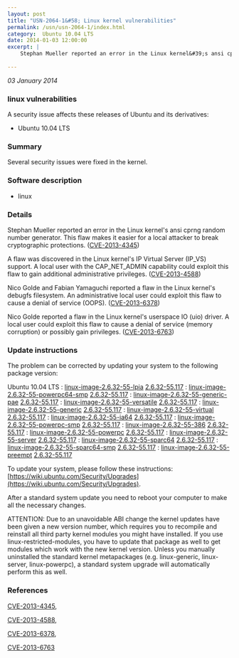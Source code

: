 ```yaml
---
layout: post
title: "USN-2064-1&#58; Linux kernel vulnerabilities"
permalink: /usn/usn-2064-1/index.html
category:  Ubuntu 10.04 LTS
date: 2014-01-03 12:00:00
excerpt: |
    Stephan Mueller reported an error in the Linux kernel&#39;s ansi cprng random number generator. This flaw makes it easier for a local attacker to break cryptographic protections. ([CVE-2013-4345](http://people.ubuntu.com/~ubuntu-security/cve/CVE-2013-4345))
    
--- 
```

 
 

*03 January 2014*

### linux vulnerabilities

A security issue affects these releases of Ubuntu and its derivatives:

* Ubuntu 10.04 LTS

### Summary

Several security issues were fixed in the kernel. 

### Software description

* linux 

### Details

Stephan Mueller reported an error in the Linux kernel&#39;s ansi cprng random number generator. This flaw makes it easier for a local attacker to break cryptographic protections. ([CVE-2013-4345](http://people.ubuntu.com/~ubuntu-security/cve/CVE-2013-4345))

A flaw was discovered in the Linux kernel&#39;s IP Virtual Server (IP_VS) support. A local user with the CAP_NET_ADMIN capability could exploit this flaw to gain additional administrative privileges. ([CVE-2013-4588](http://people.ubuntu.com/~ubuntu-security/cve/CVE-2013-4588))

Nico Golde and Fabian Yamaguchi reported a flaw in the Linux kernel&#39;s debugfs filesystem. An administrative local user could exploit this flaw to cause a denial of service (OOPS). ([CVE-2013-6378](http://people.ubuntu.com/~ubuntu-security/cve/CVE-2013-6378))

Nico Golde reported a flaw in the Linux kernel&#39;s userspace IO (uio) driver. A local user could exploit this flaw to cause a denial of service (memory corruption) or possibly gain privileges. ([CVE-2013-6763](http://people.ubuntu.com/~ubuntu-security/cve/CVE-2013-6763)) 

### Update instructions

The problem can be corrected by updating your system to the following package version:

Ubuntu 10.04 LTS
 : [linux-image-2.6.32-55-lpia](https://launchpad.net/ubuntu/+source/linux) <span> [2.6.32-55.117](https://launchpad.net/ubuntu/+source/linux/2.6.32-55.117) </span> 
 : [linux-image-2.6.32-55-powerpc64-smp](https://launchpad.net/ubuntu/+source/linux) <span> [2.6.32-55.117](https://launchpad.net/ubuntu/+source/linux/2.6.32-55.117) </span> 
 : [linux-image-2.6.32-55-generic-pae](https://launchpad.net/ubuntu/+source/linux) <span> [2.6.32-55.117](https://launchpad.net/ubuntu/+source/linux/2.6.32-55.117) </span> 
 : [linux-image-2.6.32-55-versatile](https://launchpad.net/ubuntu/+source/linux) <span> [2.6.32-55.117](https://launchpad.net/ubuntu/+source/linux/2.6.32-55.117) </span> 
 : [linux-image-2.6.32-55-generic](https://launchpad.net/ubuntu/+source/linux) <span> [2.6.32-55.117](https://launchpad.net/ubuntu/+source/linux/2.6.32-55.117) </span> 
 : [linux-image-2.6.32-55-virtual](https://launchpad.net/ubuntu/+source/linux) <span> [2.6.32-55.117](https://launchpad.net/ubuntu/+source/linux/2.6.32-55.117) </span> 
 : [linux-image-2.6.32-55-ia64](https://launchpad.net/ubuntu/+source/linux) <span> [2.6.32-55.117](https://launchpad.net/ubuntu/+source/linux/2.6.32-55.117) </span> 
 : [linux-image-2.6.32-55-powerpc-smp](https://launchpad.net/ubuntu/+source/linux) <span> [2.6.32-55.117](https://launchpad.net/ubuntu/+source/linux/2.6.32-55.117) </span> 
 : [linux-image-2.6.32-55-386](https://launchpad.net/ubuntu/+source/linux) <span> [2.6.32-55.117](https://launchpad.net/ubuntu/+source/linux/2.6.32-55.117) </span> 
 : [linux-image-2.6.32-55-powerpc](https://launchpad.net/ubuntu/+source/linux) <span> [2.6.32-55.117](https://launchpad.net/ubuntu/+source/linux/2.6.32-55.117) </span> 
 : [linux-image-2.6.32-55-server](https://launchpad.net/ubuntu/+source/linux) <span> [2.6.32-55.117](https://launchpad.net/ubuntu/+source/linux/2.6.32-55.117) </span> 
 : [linux-image-2.6.32-55-sparc64](https://launchpad.net/ubuntu/+source/linux) <span> [2.6.32-55.117](https://launchpad.net/ubuntu/+source/linux/2.6.32-55.117) </span> 
 : [linux-image-2.6.32-55-sparc64-smp](https://launchpad.net/ubuntu/+source/linux) <span> [2.6.32-55.117](https://launchpad.net/ubuntu/+source/linux/2.6.32-55.117) </span> 
 : [linux-image-2.6.32-55-preempt](https://launchpad.net/ubuntu/+source/linux) <span> [2.6.32-55.117](https://launchpad.net/ubuntu/+source/linux/2.6.32-55.117) </span> 

To update your system, please follow these instructions: [https://wiki.ubuntu.com/Security/Upgrades](https://wiki.ubuntu.com/Security/Upgrades).

After a standard system update you need to reboot your computer to make all the necessary changes.

ATTENTION: Due to an unavoidable ABI change the kernel updates have been given a new version number, which requires you to recompile and reinstall all third party kernel modules you might have installed. If you use linux-restricted-modules, you have to update that package as well to get modules which work with the new kernel version. Unless you manually uninstalled the standard kernel metapackages (e.g. linux-generic, linux-server, linux-powerpc), a standard system upgrade will automatically perform this as well. 

### References

 
 [CVE-2013-4345](http://people.ubuntu.com/~ubuntu-security/cve/CVE-2013-4345), 

 [CVE-2013-4588](http://people.ubuntu.com/~ubuntu-security/cve/CVE-2013-4588), 

 [CVE-2013-6378](http://people.ubuntu.com/~ubuntu-security/cve/CVE-2013-6378), 

 [CVE-2013-6763](http://people.ubuntu.com/~ubuntu-security/cve/CVE-2013-6763)
 

